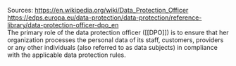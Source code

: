 Sources:
https://en.wikipedia.org/wiki/Data_Protection_Officer
https://edps.europa.eu/data-protection/data-protection/reference-library/data-protection-officer-dpo_en
\
The primary role of the data protection officer ([[DPO]]) is to ensure that her organization processes the personal data of its staff, customers, providers or any other individuals (also referred to as data subjects) in compliance with the applicable data protection rules.
